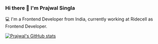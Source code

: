 ### Hi there 👋 I'm Prajwal Singla
💻 I'm a Frontend Developer from India, currently working at Ridecell as Frontend Developer.

[![Prajwal's GitHub stats](https://github-readme-stats.vercel.app/api?username=prajwalsingla3014)](https://github.com/prajwalsingla3014/github-readme-stats)

<!--
**prajwalsingla3014/prajwalsingla3014** is a ✨ _special_ ✨ repository because its `README.md` (this file) appears on your GitHub profile.

Here are some ideas to get you started:

- 🔭 I’m currently working on ...
- 🌱 I’m currently learning ...
- 👯 I’m looking to collaborate on ...
- 🤔 I’m looking for help with ...
- 💬 Ask me about ...
- 📫 How to reach me: ...
- 😄 Pronouns: ...
- ⚡ Fun fact: ...
-->
